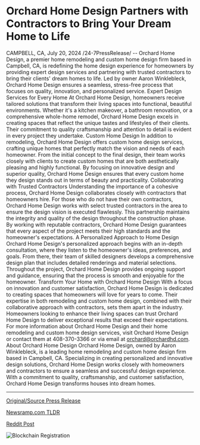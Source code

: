 # Orchard Home Design Partners with Contractors to Bring Your Dream Home to Life

CAMPBELL, CA, July 20, 2024 /24-7PressRelease/ -- Orchard Home Design, a premier home remodeling and custom home design firm based in Campbell, CA, is redefining the home design experience for homeowners by providing expert design services and partnering with trusted contractors to bring their clients' dream homes to life. Led by owner Aaron Winklebleck, Orchard Home Design ensures a seamless, stress-free process that focuses on quality, innovation, and personalized service.  Expert Design Services for Every Home  At Orchard Home Design, homeowners receive tailored solutions that transform their living spaces into functional, beautiful environments. Whether it's a kitchen makeover, a bathroom renovation, or a comprehensive whole-home remodel, Orchard Home Design excels in creating spaces that reflect the unique tastes and lifestyles of their clients. Their commitment to quality craftsmanship and attention to detail is evident in every project they undertake.  Custom Home Design  In addition to remodeling, Orchard Home Design offers custom home design services, crafting unique homes that perfectly match the vision and needs of each homeowner. From the initial concept to the final design, their team works closely with clients to create custom homes that are both aesthetically pleasing and highly functional. By focusing on innovative design and superior quality, Orchard Home Design ensures that every custom home they design stands out in terms of beauty and practicality.  Collaborating with Trusted Contractors  Understanding the importance of a cohesive process, Orchard Home Design collaborates closely with contractors that homeowners hire. For those who do not have their own contractors, Orchard Home Design works with select trusted contractors in the area to ensure the design vision is executed flawlessly. This partnership maintains the integrity and quality of the design throughout the construction phase. By working with reputable contractors, Orchard Home Design guarantees that every aspect of the project meets their high standards and the homeowner's expectations.  A Personalized Approach to Home Design  Orchard Home Design's personalized approach begins with an in-depth consultation, where they listen to the homeowner's ideas, preferences, and goals. From there, their team of skilled designers develops a comprehensive design plan that includes detailed renderings and material selections. Throughout the project, Orchard Home Design provides ongoing support and guidance, ensuring that the process is smooth and enjoyable for the homeowner.  Transform Your Home with Orchard Home Design  With a focus on innovation and customer satisfaction, Orchard Home Design is dedicated to creating spaces that homeowners will love for years to come. Their expertise in both remodeling and custom home design, combined with their collaborative approach with contractors, sets them apart in the industry. Homeowners looking to enhance their living spaces can trust Orchard Home Design to deliver exceptional results that exceed their expectations.  For more information about Orchard Home Design and their home remodeling and custom home design services, visit Orchard Home Design or contact them at 408-370-3366 or via email at orchard@orchardhd.com.  About Orchard Home Design  Orchard Home Design, owned by Aaron Winklebleck, is a leading home remodeling and custom home design firm based in Campbell, CA. Specializing in creating personalized and innovative design solutions, Orchard Home Design works closely with homeowners and contractors to ensure a seamless and successful design experience. With a commitment to quality, craftsmanship, and customer satisfaction, Orchard Home Design transforms houses into dream homes. 

---

[Original/Source Press Release](https://www.24-7pressrelease.com/press-release/512672/orchard-home-design-partners-with-contractors-to-bring-your-dream-home-to-life)
                    

[Newsramp.com TLDR](None) 



[Reddit Post](https://www.reddit.com/r/Lifestyle_Culture/comments/1e7pwju/orchard_home_design_revolutionizes_home_design/) 



![Blockchain Registration](https://cdn.newsramp.app/24-7PressRelease/qrcode/247/20/barnoBX4.webp)